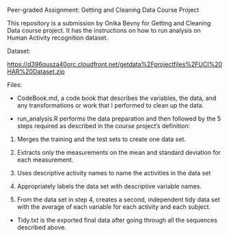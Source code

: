 Peer-graded Assignment: Getting and Cleaning Data Course Project

This repository is a submission by Onika Bevny for Getting and Cleaning Data course project. It has the instructions on how to run analysis on Human Activity recognition dataset.

Dataset:

https://d396qusza40orc.cloudfront.net/getdata%2Fprojectfiles%2FUCI%20HAR%20Dataset.zip

Files:

* CodeBook.md, a code book that describes the variables, the data, and any transformations or work that I performed to clean up the data.

* run_analysis.R performs the data preparation and then followed by the 5 steps required as described in the course project’s definition:

1. Merges the training and the test sets to create one data set.

2. Extracts only the measurements on the mean and standard deviation for each measurement.

3. Uses descriptive activity names to name the activities in the data set

4. Appropriately labels the data set with descriptive variable names.

5. From the data set in step 4, creates a second, independent tidy data set with the average of each variable for each activity and each subject.

* Tidy.txt is the exported final data after going through all the sequences described above.
